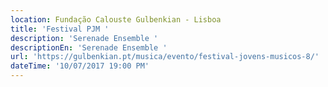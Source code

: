 ```yaml
---
location: Fundação Calouste Gulbenkian - Lisboa
title: 'Festival PJM '
description: 'Serenade Ensemble '
descriptionEn: 'Serenade Ensemble '
url: 'https://gulbenkian.pt/musica/evento/festival-jovens-musicos-8/'
dateTime: '10/07/2017 19:00 PM'
---
```


